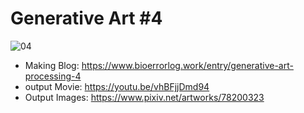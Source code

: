 # Generative Art #4
![04](https://cdn-ak.f.st-hatena.com/images/fotolife/B/BioErrorLog/20191212/20191212081809.png) 

- Making Blog: https://www.bioerrorlog.work/entry/generative-art-processing-4
- output Movie: https://youtu.be/vhBFjjDmd94
- Output Images: https://www.pixiv.net/artworks/78200323
